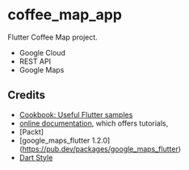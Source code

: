 # coffee_map_app

Flutter Coffee Map project.
- Google Cloud
- REST API
- Google Maps


## Credits
- [Cookbook: Useful Flutter samples](https://flutter.dev/docs/cookbook)
- [online documentation](https://flutter.dev/docs), which offers tutorials,
- [Packt] 
- [google_maps_flutter 1.2.0] (https://pub.dev/packages/google_maps_flutter)
- [Dart Style](https://dart.dev/guides/language/effective-dart/style)

